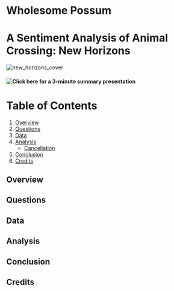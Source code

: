 # Wholesome Possum
# A Sentiment Analysis of Animal Crossing: New Horizons


![new_horizons_cover](/img/)

#### ![Click here]() for a 3-minute summary presentation 

# Table of Contents
<!--ts-->
1. [Overview](#overview)
2. [Questions](#questions)
3. [Data](#data) 
4. [Analysis](#analysis)
    * [Cancellation](#cancellation)
5. [Conclusion](#conclusion)
6. [Credits](#credits)
<!--te-->

## **Overview**


## **Questions**


## **Data**


## **Analysis**


## **Conclusion**


## **Credits**
